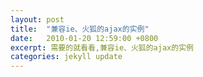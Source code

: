 ```yaml
---
layout: post
title:  "兼容ie、火狐的ajax的实例"
date:   2010-01-20 12:59:00 +0800
excerpt: 需要的就看看,兼容ie、火狐的ajax的实例
categories: jekyll update
---   
```

<!--markdown-->    <script type="text/javascript">
    /**
    * 初始化一个xmlhttp对象
    */
    function InitAjax()
    {
    　var ajax=false; 
    　try { 
    　　ajax = new ActiveXObject("Msxml2.XMLHTTP"); 
    　} catch (e) { 
    　　try { 
    　　　ajax = new ActiveXObject("Microsoft.XMLHTTP"); 
    　　} catch (E) { 
    　　　ajax = false; 
    　　} 
    　}
    　if (!ajax && typeof XMLHttpRequest!='undefined') { 
    　　ajax = new XMLHttpRequest(); 
    　} 
    　return ajax;
    }
    
    //同时构造相应的JavaScript函数：
    function getNews(newsID)
    {
    　//如果没有把参数newsID传进来
    　if (typeof(newsID) == 'undefined')
    　{
    　　return false;
    　}
    　//需要进行Ajax的URL地址
    　var url = "/test.php?id="+ newsID;
    　//获取新闻显示层的位置
    　var show = document.getElementById("show_news");
    　//实例化Ajax对象
    　var ajax = InitAjax();
    　//使用Get方式进行请求
    　ajax.open("GET", url, true);
    　//获取执行状态
    　ajax.onreadystatechange = function() { 
    　　//如果执行是状态正常，那么就把返回的内容赋值给上面指定的层
    　　if (ajax.readyState == 4 && ajax.status == 200) { 
    　　　show.innerHTML = ajax.responseText; 
    　　} 
    　}
    　//发送空
    　ajax.send(null); 
    }
    </script>
    </head>
    <body>
    //将链接改为：<br/>
    <a href="#" onClick="getNews(1)">新闻1</a><br/>
    //并且设置一个接收新闻的层，并且设置为不显示：<br/>
    <div id="show_news"></div>
    
    <hr>
